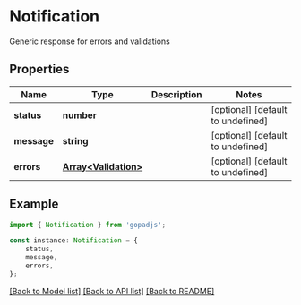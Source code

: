 # Notification

Generic response for errors and validations

## Properties

Name | Type | Description | Notes
------------ | ------------- | ------------- | -------------
**status** | **number** |  | [optional] [default to undefined]
**message** | **string** |  | [optional] [default to undefined]
**errors** | [**Array&lt;Validation&gt;**](Validation.md) |  | [optional] [default to undefined]

## Example

```typescript
import { Notification } from 'gopadjs';

const instance: Notification = {
    status,
    message,
    errors,
};
```

[[Back to Model list]](../README.md#documentation-for-models) [[Back to API list]](../README.md#documentation-for-api-endpoints) [[Back to README]](../README.md)
